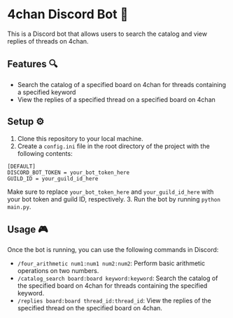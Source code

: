 # 4chan Discord Bot 🤖

This is a Discord bot that allows users to search the catalog and view replies of threads on 4chan.

## Features 🔍

- Search the catalog of a specified board on 4chan for threads containing a specified keyword
- View the replies of a specified thread on a specified board on 4chan

## Setup ⚙️

1. Clone this repository to your local machine.
2. Create a `config.ini` file in the root directory of the project with the following contents:

```
[DEFAULT]
DISCORD_BOT_TOKEN = your_bot_token_here
GUILD_ID = your_guild_id_here
```

Make sure to replace `your_bot_token_here` and `your_guild_id_here` with your bot token and guild ID, respectively.
3. Run the bot by running `python main.py`.

## Usage 🎮

Once the bot is running, you can use the following commands in Discord:

- `/four_arithmetic num1:num1 num2:num2`: Perform basic arithmetic operations on two numbers.
- `/catalog_search board:board keyword:keyword`: Search the catalog of the specified board on 4chan for threads containing the specified keyword.
- `/replies board:board thread_id:thread_id`: View the replies of the specified thread on the specified board on 4chan.
